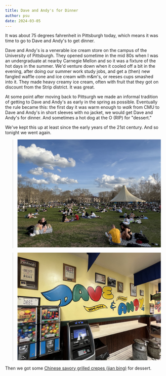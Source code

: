 ```yaml
---
title: Dave and Andy's for Dinner
author: psu
date: 2024-03-05
---
```


It was about 75 degrees fahrenheit in Pittsburgh today, which means it was time to go to
Dave and Andy's to get dinner.

Dave and Andy's is a venerable ice cream store on the campus of the University of
Pittsburgh. They opened sometime in the mid 80s when I was an undergraduate at nearby
Carnegie Mellon and so it was a fixture of the hot days in the summer. We'd venture down
when it cooled off a bit in the evening, after doing our summer work study jobs, and get a
(then) new fangled waffle cone and ice cream with m&m's, or reeses cups smashed into it.
They made heavy creamy ice cream, often with fruit that they got on discount from the
Strip district. It was great.

At some point after moving back to Pittsurgh we made an informal tradition of getting to
Dave and Andy's as early in the spring as possible. Eventually the rule became this: the
first day it was warm enough to _walk_ from CMU to Dave and Andy's in short sleeves with
no jacket, we would get Dave and Andy's for dinner. And sometimes a hot dog at the O (RIP)
for "dessert."

We've kept this up at least since the early years of the 21st century. And so tonight we
went again.

> <a href="../images/IMG_9671.jpeg"><img src="../images/IMG_9671.jpeg" width=500
title="It's 75F in Pittsburgh today and all the students are out on the lawn in front of the Pitt library." alt="It's 75F in Pittsburgh today and all the students are out on the lawn in front of the Pitt library."></a>

> <a href="../images/IMG_9682.jpeg"><img src="../images/IMG_9682.jpeg" width=500
title="dave and andy's" alt="the wall at dave and andy's with the logo on it"></a>

Then we got some <a
href="https://www.pennsylvasia.com/2022/10/newish-food-truck-in-oakland-hundred.html">Chinese
savory grilled crepes (jian bing)</a> for dessert.
